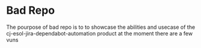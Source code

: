 # Bad Repo

The pourpose of bad repo is to to showcase the abilities and usecase of the cj-esol-jira-dependabot-automation product at the moment there are a few vuns 
